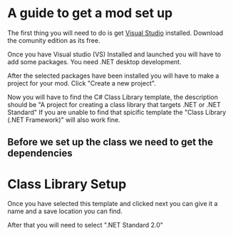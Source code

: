 # A guide to get a mod set up

The first thing you will need to do is get [Visual Studio](https://visualstudio.microsoft.com) installed. Download the comunity edition as its free.

Once you have Visual studio (VS) Installed and launched you will have to add some packages. You need .NET desktop development.

After the selected packages have been installed you will have to make a project for your mod. Click "Create a new project".

Now you will have to find the C# Class Library template, the description should be "A project for creating a class library that targets .NET or .NET Standard"
If you are unable to find that spicific template the "Class Library (.NET Framework)" will also work fine.

## Before we set up the class we need to get the dependencies

# Class Library Setup

Once you have selected this template and clicked next you can give it a name and a save location you can find.

After that you will need to select ".NET Standard 2.0"
